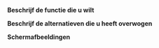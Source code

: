 ﻿---
name: UI functieverzoek
about: Een UI idee voor dit project voorstellen
title: ''
labels: enhancement, UI
assignees: ''

---

**Beschrijf de functie die u wilt**
<!-- Een duidelijke en beknopte beschrijving van wat u wilt dat er gebeurt.-->

**Beschrijf de alternatieven die u heeft overwogen**
<!-- Een duidelijke en beknopte beschrijving van eventuele alternatieve oplossingen of functies die u hebt overwogen.-->

**Schermafbeeldingen**
<!-- Voeg hier schermafbeeldingen over het functieverzoek toe.-->

